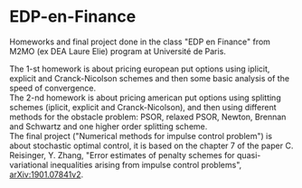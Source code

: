 # EDP-en-Finance
Homeworks and final project done in the class "EDP en Finance" from M2MO (ex DEA Laure Elie) program at  Université de Paris. 

The 1-st homework is about pricing european put options using iplicit, explicit and Cranck-Nicolson schemes and then some basic analysis of the speed of convergence.
<br />
The 2-nd homework is about pricing american put options using splitting schemes (iplicit, explicit and Cranck-Nicolson), and then using different methods for the obstacle problem: PSOR, relaxed PSOR, Newton, Brennan and Schwartz and one higher order splitting scheme.
<br />
The final project ("Numerical methods for impulse control problem") is about stochastic optimal control, it is based on the chapter 7 of the paper C. Reisinger, Y. Zhang, "Error estimates of penalty schemes for quasi-variational inequalities arising from impulse control problems", [arXiv:1901.07841v2](https://arxiv.org/abs/1901.07841).
